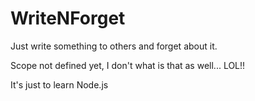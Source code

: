 # WriteNForget
Just write something to others and forget about it.
<p>Scope not defined yet, I don't what is that as well... LOL!!</p>
<p>It's just to learn Node.js</p>
